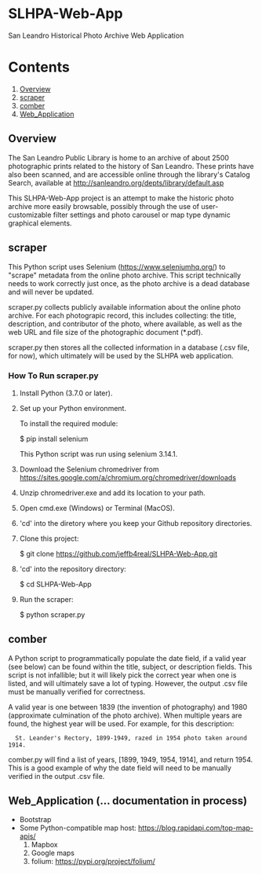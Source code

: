 # SLHPA-Web-App
San Leandro Historical Photo Archive Web Application

# Contents
1. [Overview](#overview)
2. [scraper](#scraper)
3. [comber](#comber)
5. [Web_Application](#Web_Application)

## Overview

The San Leandro Public Library is home to an archive of about 2500 photographic prints related to the history of San Leandro. These prints have also been scanned, and are accessible online through the library's Catalog Search, available at http://sanleandro.org/depts/library/default.asp

This SLHPA-Web-App project is an attempt to make the historic photo archive more easily browsable, possibly through the use of user-customizable filter settings and photo carousel or map type dynamic graphical elements.

## scraper

This Python script uses Selenium (https://www.seleniumhq.org/) to "scrape" metadata from the online photo archive. This script technically needs to work correctly just once, as the photo archive is a dead database and will never be updated.

scraper.py collects publicly available information about the online photo archive. For each photograpic record, this includes collecting: the title, description, and contributor of the photo, where available, as well as the web URL and file size of the photographic document (*.pdf).

scraper.py then stores all the collected information in a database (.csv file, for now), which ultimately will be used by the SLHPA web application.

### How To Run scraper.py

1. Install Python (3.7.0 or later).

2. Set up your Python environment.

   To install the required module:
   
    $ pip install selenium
    
   This Python script was run using selenium 3.14.1.
   
3. Download the Selenium chromedriver from https://sites.google.com/a/chromium.org/chromedriver/downloads

4. Unzip chromedriver.exe and add its location to your path.

5. Open cmd.exe (Windows) or Terminal (MacOS).

6. 'cd' into the diretory where you keep your Github repository directories.

7. Clone this project:

    $ git clone https://github.com/jeffb4real/SLHPA-Web-App.git
    
8. 'cd' into the repository directory:

    $ cd SLHPA-Web-App

9. Run the scraper:

    $ python scraper.py

## comber

A Python script to programmatically populate the date field, if a valid year (see below) can be found within the title, subject, or description fields. This script is not infallible; but it will likely pick the correct year when one is listed, and will ultimately save a lot of typing. However, the output .csv file must be manually verified for correctness.

A valid year is one between 1839 (the invention of photography) and 1980 (approximate culmination of the photo archive). When multiple years are found, the highest year will be used. For example, for this description:

      St. Leander's Rectory, 1899-1949, razed in 1954 photo taken around 1914.
   
comber.py will find a list of years, [1899, 1949, 1954, 1914], and return 1954. This is a good example of why the date field will need to be manually verified in the output .csv file.

## Web_Application (... documentation in process)

* Bootstrap
* Some Python-compatible map host: https://blog.rapidapi.com/top-map-apis/
  1. Mapbox
  2. Google maps
  3. folium: https://pypi.org/project/folium/
